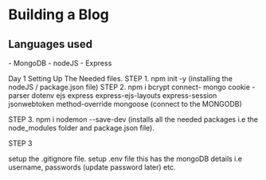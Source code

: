 <h1>Building a Blog</h1>
<h2>Languages used</h2>
- MongoDB
- nodeJS
- Express

Day 1 
Setting Up The Needed files.
STEP 1.
npm init -y (installing the nodeJS / package.json file)
STEP 2.
npm i  bcrypt connect- mongo cookie -parser dotenv ejs express express-ejs-layouts express-session jsonwebtoken method-override mongoose  (connect to the MONGODB)

STEP 3.
npm i nodemon --save-dev (installs all the needed packages i.e the node_modules folder and package.json file).

STEP 3 

setup the .gitignore file.
setup .env file this has the mongoDB details i.e username, passwords (update password later) etc.
